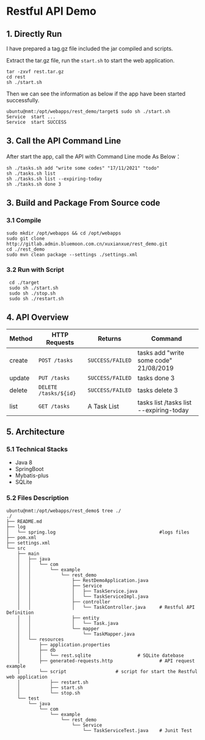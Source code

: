 # Restful API Demo

## 1. Directly Run
I have prepared a tag.gz file included the jar compiled and scripts.

Extract the tar.gz file, run the `start.sh` to start the web application.

```
tar -zxvf rest.tar.gz
cd rest
sh ./start.sh 
```

Then we can see the information as below if the app have been started successfully.
```
ubuntu@nmt:/opt/webapps/rest_demo/target$ sudo sh ./start.sh 
Service  start ...
Service  start SUCCESS
```
## 3. Call the API Command Line

After start the app, call the API with Command Line mode As Below：

```
sh ./tasks.sh add "write some codes" "17/11/2021" "todo"
sh ./tasks.sh list
sh ./tasks.sh list --expiring-today
sh ./tasks.sh done 3

```

## 3. Build and Package From Source code

### 3.1 Compile
```
sudo mkdir /opt/webapps && cd /opt/webapps
sudo git clone http://gitlab.admin.bluemoon.com.cn/xuxianxue/rest_demo.git
cd ./rest_demo
sudo mvn clean package --settings ./settings.xml
```

### 3.2 Run with Script

```
 cd ./target
 sudo sh ./start.sh
 sudo sh ./stop.sh
 sudo sh ./restart.sh
```

## 4. API Overview

| Method | HTTP Requests         | Returns          | Command                                 |
| ------ | --------------------- | ---------------- | --------------------------------------- |
| create | `POST /tasks`         | `SUCCESS/FAILED` | tasks add "write some code" 21/08/2019  |
| update | `PUT /tasks`          | `SUCCESS/FAILED` | tasks done 3                            |
| delete | `DELETE /tasks/${id}` | `SUCCESS/FAILED` | tasks delete 3                          |
| list   | `GET /tasks`          | A Task List      | tasks list /tasks list --expiring-today |

## 5. Architecture

### 5.1 Technical Stacks

- Java 8
- SpringBoot
- Mybatis-plus
- SQLite

### 5.2 Files Description
```
ubuntu@nmt:/opt/webapps/rest_demo$ tree ./
./
├── README.md
├── log
│   └── spring.log                                      #logs files
├── pom.xml
├── settings.xml
└── src
    ├── main
    │   ├── java
    │   │   └── com
    │   │       └── example
    │   │           └── rest_demo
    │   │               ├── RestDemoApplication.java
    │   │               ├── Service
    │   │               │   ├── TaskService.java
    │   │               │   └── TaskServiceImpl.java
    │   │               ├── controller
    │   │               │   └── TaskController.java     # Restful API Definition
    │   │               ├── entity
    │   │               │   └── Task.java
    │   │               └── mapper
    │   │                   └── TaskMapper.java
    │   └── resources
    │       ├── application.properties
    │       ├── db
    │       │   └── rest.sqlite 		        # SQLite datebase 
    │       ├── generated-requests.http                 # API request example 
    │       └── script					# script for start the Restful web application
    │           ├── restart.sh
    │           ├── start.sh
    │           └── stop.sh
    └── test
        └── java
            └── com
                └── example
                    └── rest_demo
                        └── Service
                            └── TaskServiceTest.java    # Junit Test
```


